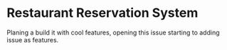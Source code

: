 # Restaurant Reservation System

Planing a build it with cool features, opening this issue starting to adding issue as features.
